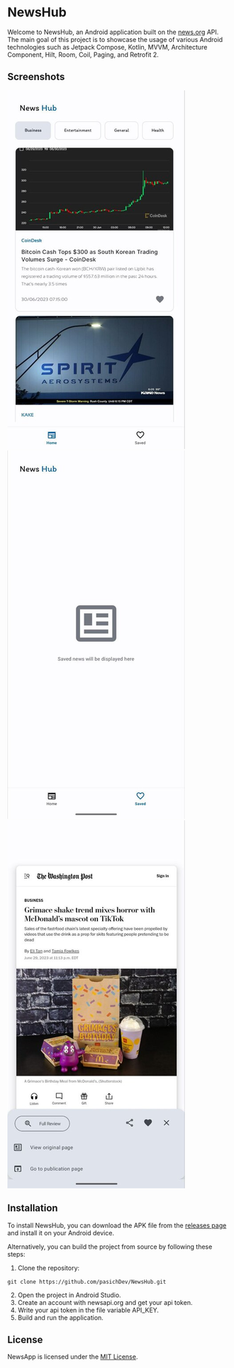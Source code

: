 # NewsHub

Welcome to NewsHub, an Android application built on the [news.org](https://newsapi.org/) API. The main goal of this project is to showcase the usage of various Android technologies such as Jetpack Compose, Kotlin, MVVM, Architecture Component, Hilt, Room, Coil, Paging, and Retrofit 2.

## Screenshots

![MainActivity](/doc/src_1.jpg)
![ViewNews](/doc/src_2.jpg)
![SavedNews](/doc/src_3.jpg)



## Installation

To install NewsHub, you can download the APK file from the [releases page](https://github.com/pasichDev/NewsHub/releases) and install it on your Android device.

Alternatively, you can build the project from source by following these steps:

1. Clone the repository:

```
git clone https://github.com/pasichDev/NewsHub.git
```

2. Open the project in Android Studio.
3. Create an account with newsapi.org and get your api token.
4. Write your api token in the file variable API_KEY.
5. Build and run the application.

## License

NewsApp is licensed under the [MIT License](https://github.com/pasichDev/NewsHub/blob/main/LICENSE).

